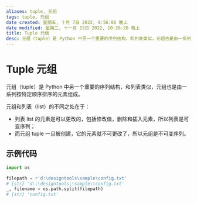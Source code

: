 ```yaml
---
aliases: tuple, 元组
tags: tuple, 元组
date created: 星期五, 十月 7日 2022, 9:56:06 晚上
date modified: 星期二, 十一月 15日 2022, 10:26:28 晚上
title: Tuple 元组
desc: 元组（tuple）是 Python 中另一个重要的序列结构，和列表类似，元组也是由一系列按特定顺序排序的元素组成。
---
```


# Tuple 元组

元组（tuple）是 Python 中另一个重要的序列结构，和列表类似，元组也是由一系列按特定顺序排序的元素组成。

元组和列表（list）的不同之处在于：

- 列表 list 的元素是可以更改的，包括修改值，删除和插入元素，所以列表是可变序列；
- 而元组 tuple 一旦被创建，它的元素就不可更改了，所以元组是不可变序列。

## 示例代码

```python
import os

filepath = r'd:\designtools\sample\config.txt'
# {str} 'd:\\designtools\\sample\\config.txt'
_, filename = os.path.split(filepath)
# {str} 'config.txt'
```
